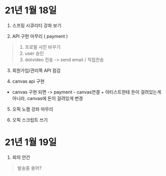# 21년 1월 18일

1. 스프링 시큐리티 강좌 보기

2. API 구현 마무리 ( payment )

> 1. 프로필 사진 바꾸기
> 2. user 승인
> 3. dotvideo 전송 -> send email / 직접전송

3. 회원가입/관리쪽 API 점검

4. canvas api 구현

* canvas 구현 되면 -> payment - canvas연결 + 아티스트한테 돈이 걸려있는게 아니라, canvas에 돈이 걸려있게 변경

5. 오픽 노잼 강좌 마무리

6. 오픽 스크립트 쓰기

# 21년 1월 19일

1. 회의 안건

> 발송중 용어?
